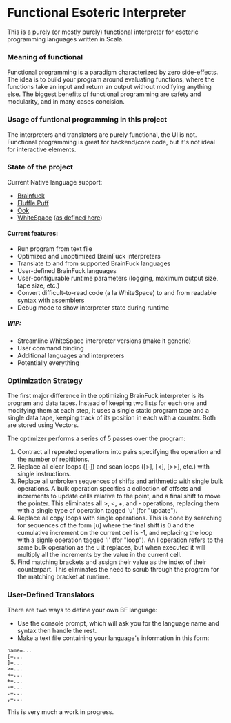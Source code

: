 # Functional Esoteric Interpreter

This is a purely (or mostly purely) functional interpreter for esoteric programming languages written in Scala.

### Meaning of functional
Functional programming is a paradigm characterized by zero side-effects. The idea is to build your program around evaluating functions, where the functions take an input and return an output without modifying anything else. The biggest benefits of functional programming are safety and modularity, and in many cases concision.

### Usage of funtional programming in this project
The interpreters and translators are purely functional, the UI is not. Functional programming is great for backend/core code, but it's not ideal for interactive elements.

### State of the project
Current Native language support:
* [Brainfuck](https://esolangs.org/wiki/Brainfuck)
* [Fluffle Puff](https://github.com/juju2143/flufflepuff)
* [Ook](https://esolangs.org/wiki/Ook!)
* [WhiteSpace](https://esolangs.org/wiki/Whitespace) ([as defined here](https://web.archive.org/web/20151108084710/http://compsoc.dur.ac.uk/whitespace/tutorial.html))

#### Current features:
* Run program from text file
* Optimized and unoptimized BrainFuck interpreters
* Translate to and from supported BrainFuck languages
* User-defined BrainFuck languages
* User-configurable runtime parameters (logging, maximum output size, tape size, etc.)
* Convert difficult-to-read code (a la WhiteSpace) to and from readable syntax with assemblers
* Debug mode to show interpreter state during runtime

##### WIP:
* Streamline WhiteSpace interpreter versions (make it generic)
* User command binding
* Additional languages and interpreters
* Potentially everything

### Optimization Strategy
The first major difference in the optimizing BrainFuck interpreter is its program and data tapes. Instead of keeping two lists for each one and modifying them at each step, it uses a single static program tape and a single data tape, keeping track of its position in each with a counter. Both are stored using Vectors.

The optimizer performs a series of 5 passes over the program:
1. Contract all repeated operations into pairs specifying the operation and the number of repititions.
2. Replace all clear loops ([-]) and scan loops ([>], [<], [>>], etc.) with single instructions.
3. Replace all unbroken sequences of shifts and arithmetic with single bulk operations. A bulk operation specifies a collection of offsets and increments to update cells relative to the point, and a final shift to move the pointer. This eliminates all >, <, +, and - operations, replacing them with a single type of operation tagged 'u' (for "update").
4. Replace all copy loops with single operations. This is done by searching for sequences of the form [u] where the final shift is 0 and the cumulative increment on the current cell is -1, and replacing the loop with a signle operation tagged 'l' (for "loop"). An l operation refers to the same bulk operation as the u it replaces, but when executed it will multiply all the increments by the value in the current cell.
5. Find matching brackets and assign their value as the index of their counterpart. This eliminates the need to scrub through the program for the matching bracket at runtime.

### User-Defined Translators
There are two ways to define your own BF language:
* Use the console prompt, which will ask you for the language name and syntax then handle the rest.
* Make a text file containing your language's information in this form:
```
name=...
[=...
]=...
>=...
<=...
+=...
-=...
.=...
,=...
```

This is very much a work in progress.
